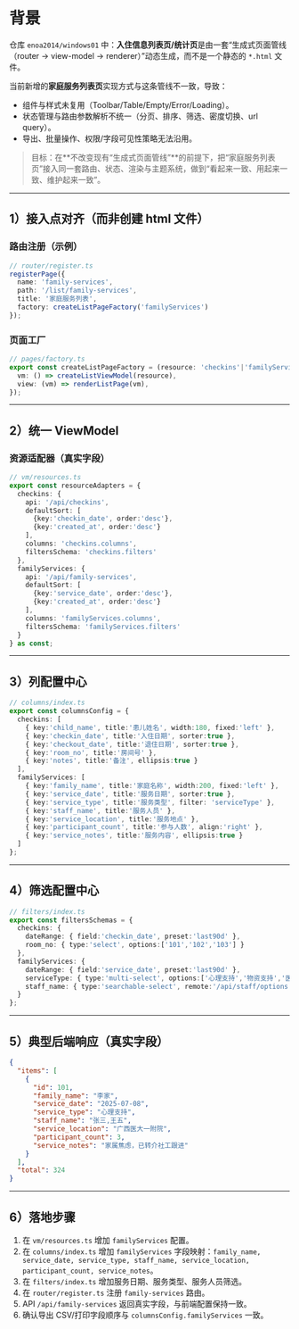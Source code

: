# 背景
仓库 `enoa2014/windows01` 中：**入住信息列表页/统计页**是由一套“生成式页面管线（router → view-model → renderer）”动态生成，而不是一个静态的 `*.html` 文件。

当前新增的**家庭服务列表页**实现方式与这条管线不一致，导致：
- 组件与样式未复用（Toolbar/Table/Empty/Error/Loading）。
- 状态管理与路由参数解析不统一（分页、排序、筛选、密度切换、url query）。
- 导出、批量操作、权限/字段可见性策略无法沿用。

> 目标：在**不改变现有“生成式页面管线”**的前提下，把“家庭服务列表页”接入同一套路由、状态、渲染与主题系统，做到“看起来一致、用起来一致、维护起来一致”。

---

## 1）接入点对齐（而非创建 html 文件）
### 路由注册（示例）
```ts
// router/register.ts
registerPage({
  name: 'family-services',
  path: '/list/family-services',
  title: '家庭服务列表',
  factory: createListPageFactory('familyServices')
});
```

### 页面工厂
```ts
// pages/factory.ts
export const createListPageFactory = (resource: 'checkins'|'familyServices') => ({
  vm: () => createListViewModel(resource),
  view: (vm) => renderListPage(vm),
});
```

---

## 2）统一 ViewModel
### 资源适配器（真实字段）
```ts
// vm/resources.ts
export const resourceAdapters = {
  checkins: {
    api: '/api/checkins',
    defaultSort: [
      {key:'checkin_date', order:'desc'},
      {key:'created_at', order:'desc'}
    ],
    columns: 'checkins.columns',
    filtersSchema: 'checkins.filters'
  },
  familyServices: {
    api: '/api/family-services',
    defaultSort: [
      {key:'service_date', order:'desc'},
      {key:'created_at', order:'desc'}
    ],
    columns: 'familyServices.columns',
    filtersSchema: 'familyServices.filters'
  }
} as const;
```

---

## 3）列配置中心
```ts
// columns/index.ts
export const columnsConfig = {
  checkins: [
    { key:'child_name', title:'患儿姓名', width:180, fixed:'left' },
    { key:'checkin_date', title:'入住日期', sorter:true },
    { key:'checkout_date', title:'退住日期', sorter:true },
    { key:'room_no', title:'房间号' },
    { key:'notes', title:'备注', ellipsis:true }
  ],
  familyServices: [
    { key:'family_name', title:'家庭名称', width:200, fixed:'left' },
    { key:'service_date', title:'服务日期', sorter:true },
    { key:'service_type', title:'服务类型', filter: 'serviceType' },
    { key:'staff_name', title:'服务人员' },
    { key:'service_location', title:'服务地点' },
    { key:'participant_count', title:'参与人数', align:'right' },
    { key:'service_notes', title:'服务内容', ellipsis:true }
  ]
};
```

---

## 4）筛选配置中心
```ts
// filters/index.ts
export const filtersSchemas = {
  checkins: {
    dateRange: { field:'checkin_date', preset:'last90d' },
    room_no: { type:'select', options:['101','102','103'] }
  },
  familyServices: {
    dateRange: { field:'service_date', preset:'last90d' },
    serviceType: { type:'multi-select', options:['心理支持','物资支持','医疗随访','转介','陪伴'] },
    staff_name: { type:'searchable-select', remote:'/api/staff/options' }
  }
};
```

---

## 5）典型后端响应（真实字段）
```json
{
  "items": [
    {
      "id": 101,
      "family_name": "李家",
      "service_date": "2025-07-08",
      "service_type": "心理支持",
      "staff_name": "张三,王五",
      "service_location": "广西医大一附院",
      "participant_count": 3,
      "service_notes": "家属焦虑，已转介社工跟进"
    }
  ],
  "total": 324
}
```

---

## 6）落地步骤
1. 在 `vm/resources.ts` 增加 `familyServices` 配置。
2. 在 `columns/index.ts` 增加 `familyServices` 字段映射：`family_name, service_date, service_type, staff_name, service_location, participant_count, service_notes`。
3. 在 `filters/index.ts` 增加服务日期、服务类型、服务人员筛选。
4. 在 `router/register.ts` 注册 `family-services` 路由。
5. API `/api/family-services` 返回真实字段，与前端配置保持一致。
6. 确认导出 CSV/打印字段顺序与 `columnsConfig.familyServices` 一致。

